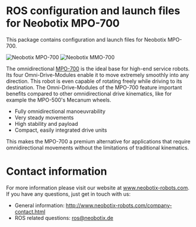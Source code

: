 # ROS configuration and launch files for Neobotix MPO-700

This package contains configuration and launch files for Neobotix MPO-700.

![Neobotix MPO-700](http://www.neobotix-roboter.de/fileadmin/files/produkte/Basisplattformen/MPO-700/omnidirektional-MPO-700-Hauptansicht.jpg) ![Neobotix MMO-700](http://www.neobotix-roboter.de/fileadmin/files/produkte/Mobile_Manipulatoren/MMO-700/MMO-700-UR10-Main.jpg)

The omnidirectional [MPO-700](http://www.neobotix-robots.com/mecanum-robot-mpo-500.html) is the ideal base for high-end service robots. Its four Omni-Drive-Modules enable it to move extremely smoothly into any direction. This robot is even capable of rotating freely while driving to its destination. The Omni-Drive-Modules of the MPO-700 feature important benefits compared to other omnidirectional drive kinematics, like for example the MPO-500's Mecanum wheels.

* Fully omnidirectional manoeuvrability
* Very steady movements
* High stability and payload
* Compact, easily integrated drive units

This makes the MPO-700 a premium alternative for applications that require omnidirectional movements without the limitations of traditional kinematics.

# Contact information

For more information please visit our website at www.neobotix-robots.com. 
If you have any questions, just get in touch with us:
* General information: http://www.neobotix-robots.com/company-contact.html
* ROS related questions: ros@neobotix.de


